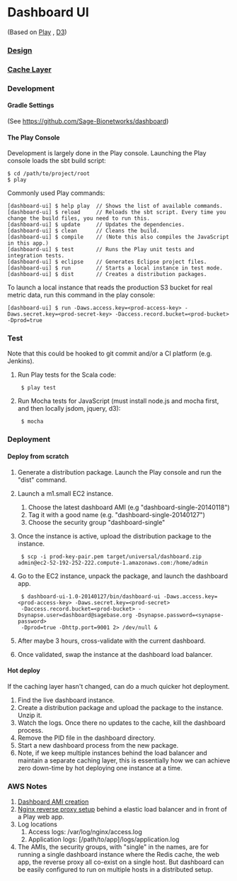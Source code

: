 Dashboard UI
=====================================

(Based on [Play](https://github.com/playframework/playframework) , [D3](https://github.com/mbostock/d3))

### [Design](https://github.com/eric-wu/dashboard/wiki)

### [Cache Layer](https://github.com/Sage-Bionetworks/dashboard)

### Development

#### Gradle Settings

(See https://github.com/Sage-Bionetworks/dashboard)

#### The Play Console

Development is largely done in the Play console.  Launching the Play console loads the sbt build script:

    $ cd /path/to/project/root
    $ play

Commonly used Play commands:

    [dashboard-ui] $ help play  // Shows the list of available commands.
    [dashboard-ui] $ reload     // Reloads the sbt script. Every time you change the build files, you need to run this.
    [dashboard-ui] $ update     // Updates the dependencies.
    [dashboard-ui] $ clean      // Cleans the build.
    [dashboard-ui] $ compile    // (Note this also compiles the JavaScript in this app.)
    [dashboard-ui] $ test       // Runs the Play unit tests and integration tests.
    [dashboard-ui] $ eclipse    // Generates Eclipse project files.
    [dashboard-ui] $ run        // Starts a local instance in test mode.
    [dashboard-ui] $ dist       // Creates a distribution packages.

To launch a local instance that reads the production S3 bucket for real metric data, run this command in the play console:

    [dashboard-ui] $ run -Daws.access.key=<prod-access-key> -Daws.secret.key=<prod-secret-key> -Daccess.record.bucket=<prod-bucket> -Dprod=true

### Test

Note that this could be hooked to git commit and/or a CI platform (e.g. Jenkins).

1. Run Play tests for the Scala code: 

        $ play test

2. Run Mocha tests for JavaScript (must install node.js and mocha first, and then locally jsdom, jquery, d3):

        $ mocha

### Deployment

#### Deploy from scratch

1. Generate a distribution package. Launch the Play console and run the "dist" command.
2. Launch a m1.small EC2 instance.
    1. Choose the latest dashboard AMI (e.g "dashboard-single-20140118")
    2. Tag it with a good name (e.g. "dashboard-single-20140127")
    3. Choose the security group "dashboard-single"
3. Once the instance is active, upload the distribution package to the instance.

        $ scp -i prod-key-pair.pem target/universal/dashboard.zip admin@ec2-52-192-252-222.compute-1.amazonaws.com:/home/admin

4. Go to the EC2 instance, unpack the package, and launch the dashboard app.

        $ dashboard-ui-1.0-20140127/bin/dashboard-ui -Daws.access.key=<prod-access-key> -Daws.secret.key=<prod-secret>
        -Daccess.record.bucket=<prod-bucket> -Dsynapse.user=dashboard@sagebase.org -Dsynapse.password=<synapse-password>
        -Dprod=true -Dhttp.port=9001 2> /dev/null &

5. After maybe 3 hours, cross-validate with the current dashboard.
6. Once validated, swap the instance at the dashboard load balancer.

#### Hot deploy

If the caching layer hasn't changed, can do a much quicker hot deployment.

1. Find the live dashboard instance.
2. Create a distribution package and upload the package to the instance. Unzip it.
3. Watch the logs.  Once there no updates to the cache, kill the dashboard process.
4. Remove the PID file in the dashboard directory.
5. Start a new dashboard process from the new package.
6. Note, if we keep multiple instances behind the load balancer and maintain a separate caching layer,
   this is essentially how we can achieve zero down-time by hot deploying one instance at a time.

### AWS Notes

1. [Dashboard AMI creation](https://gist.github.com/eric-wu/8658696)
2. [Nginx reverse proxy setup](https://gist.github.com/eric-wu/8483112) behind a elastic load balancer and in front of a Play web app.
3. Log locations
    1. Access logs: /var/log/nginx/access.log
    2. Application logs: [/path/to/app]/logs/application.log
4. The AMIs, the security groups, with "single" in the names, are for running a single dashboard instance where the Redis cache,
the web app, the reverse proxy all co-exist on a single host. But dashboard can be easily configured to run on multiple hosts
in a distributed setup.
